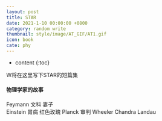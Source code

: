 ```yaml
---
layout: post
title: STAR
date: 2021-1-10 00:00:00 +0800
category: random write
thumbnail: style/image/AT_GIF/AT1.gif
icon: book
cate: phy
---
```

* content
{:toc}


W将在这里写下STAR的短篇集

#### 物理学家的故事
Feymann 文科  妻子  
Einstein 胃病  红色玫瑰
Planck 审判
Wheeler 
Chandra 
Landau

####
  






























